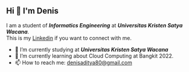 ## Hi 👋 I'm Denis 

I am a student of ***Informatics Engineering*** at ***Universitas Kristen Satya Wacana***.<br>
This is my [Linkedin](https://www.linkedin.com/in/denisadfer/) if you want to connect with me.

- 🔭 I’m currently studying at ***Universitas Kristen Satya Wacana***
- 🌱 I’m currently learning about Cloud Computing at Bangkit 2022.
- 📫 How to reach me: [denisaditya80@gmail.com](mailto:denisaditya80@gmail.com)

<!-- 
Saya bertanggung jawab pada kualitas materi iOS dengan dibekali [sertifikasi dari University of Toronto](https://www.coursera.org/account/accomplishments/specialization/CLKJD8XBXJ3M).\

Saya juga memiliki gelar [Google Associate Android Developer](https://www.credential.net/h5deoi5h) sejak 2019.\ -->

<!-- 
**denisadfer/denisadfer** is a ✨ _special_ ✨ repository because its `README.md` (this file) appears on your GitHub profile.

Here are some ideas to get you started:

- 🔭 I’m currently working on ...
- 🌱 I’m currently learning ...
- 👯 I’m looking to collaborate on ...
- 🤔 I’m looking for help with ...
- 💬 Ask me about ...
- 📫 How to reach me: ...
- 😄 Pronouns: ...
- ⚡ Fun fact: ...

 -->
